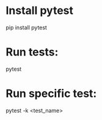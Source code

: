 # Install pytest

pip install pytest

# Run tests:
pytest

# Run specific test:
pytest -k <test_name>
